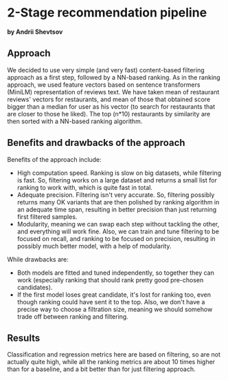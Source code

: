 # 2-Stage recommendation pipeline

**by Andrii Shevtsov**

## Approach

We decided to use very simple (and very fast) content-based filtering approach as a first step, followed by a NN-based ranking. As in the ranking approach, we used feature vectors based on sentence transformers (MiniLM) representation of reviews text. We have taken mean of restaurant reviews' vectors for restaurants, and mean of those that obtained score bigger than a median for user as his vector (to search for restaurants that are closer to those he liked). The top (n*10) restaurants by similarity are then sorted with a NN-based ranking algorithm.

## Benefits and drawbacks of the approach

Benefits of the approach include:
- High computation speed. Ranking is slow on big datasets, while filtering is fast. So, filtering works on a large dataset and returns a small list for ranking to work with, which is quite fast in total.
- Adequate precision. Filtering isn't very accurate. So, filtering possibly returns many OK variants that are then polished by ranking algorithm in an adequate time span, resulting in better precision than just returning first filtered samples.
- Modularity, meaning we can swap each step without tackling the other, and everything will work fine. Also, we can train and tune filtering to be focused on recall, and ranking to be focused on precision, resulting in possibly much better model, with a help of modularity.

While drawbacks are:
- Both models are fitted and tuned independently, so together they can work (especially ranking that should rank pretty good pre-chosen candidates).
- If the first model loses great candidate, it's lost for ranking too, even though ranking could have sent it to the top. Also, we don't have a precise way to choose a filtration size, meaning we should somehow trade off between ranking and filtering.

## Results

Classification and regression metrics here are based on filtering, so are not actually quite high, while all the ranking metrics are about 10 times higher than for a baseline, and a bit better than for just filtering approach.
